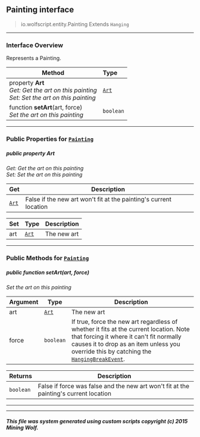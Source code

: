 ## Painting __interface__

>io.wolfscript.entity.Painting
>Extends `Hanging`

---

### Interface Overview

Represents a Painting.

Method | Type   
--- | :--- 
  property __Art__ <br> _Get: Get the art on this painting<br>Set: Set the art on this painting_ | [`Art`](../Art.md)
 function __setArt__(art, force) <br> _Set the art on this painting_ | `boolean`



---


### Public Properties for [`Painting`](Painting.md)

##### <a id='art'></a>public   property __Art__

_Get: Get the art on this painting<br>Set: Set the art on this painting_

Get | Description
--- | --- 
[`Art`](../Art.md) | False if the new art won't fit at the painting's current location

Set | Type | Description  
--- | --- | --- 
art | [`Art`](../Art.md) | The new art


---

### Public Methods for [`Painting`](Painting.md)

##### <a id='setart'></a>public  function __setArt__(art, force)

_Set the art on this painting_

Argument | Type | Description  
--- | --- | --- 
art | [`Art`](../Art.md) | The new art
force | `boolean` | If true, force the new art regardless of whether it fits at the current location. Note that forcing it where it can't fit normally causes it to drop as an item unless you override this by catching the [`HangingBreakEvent`](../event/hanging/HangingBreakEvent.md).

Returns | Description
--- | --- 
`boolean` | False if force was false and the new art won't fit at the painting's current location


---
---


##### This file was system generated using custom scripts copyright (c) 2015 Mining Wolf.
	

